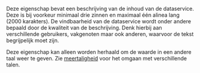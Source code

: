 Deze eigenschap bevat een beschrijving van de inhoud van de dataservice. Deze is bij voorkeur minimaal drie zinnen en maximaal één alinea lang (2000 karakters). De vindbaarheid van de dataservice wordt onder andere bepaald door de kwaliteit van de beschrijving. Denk hierbij aan verschillende gebruikers, vakgenoten maar ook anderen, waarvoor de tekst begrijpelijk moet zijn.

Deze eigenschap kan alleen worden herhaald om de waarde in een andere taal weer te geven. Zie <a href='https://geonovum.github.io/DCAT-AP-NL30/#10B7B8F1' target='_blank'>meertaligheid</a> voor het omgaan met verschillende talen.
